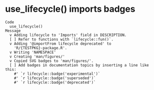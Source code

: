 # use_lifecycle() imports badges

    Code
      use_lifecycle()
    Message
      v Adding lifecycle to 'Imports' field in DESCRIPTION.
      [ ] Refer to functions with `lifecycle::fun()`.
      v Adding '@importFrom lifecycle deprecated' to
        'R/{TESTPKG}-package.R'.
      v Writing 'NAMESPACE'
      v Creating 'man/figures/'
      v Copied SVG badges to 'man/figures/'.
      [ ] Add badges in documentation topics by inserting a line like this:
        #' `r lifecycle::badge('experimental')`
        #' `r lifecycle::badge('superseded')`
        #' `r lifecycle::badge('deprecated')`

